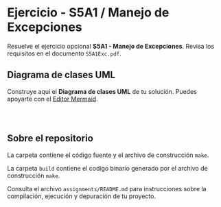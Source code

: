 # Ejercicio - S5A1 / Manejo de Excepciones

Resuelve el ejercicio opcional **S5A1 - Manejo de Excepciones**. Revisa los requisitos en el documento ```S5A1Exc.pdf```.

## Diagrama de clases UML

Construye aquí el **Diagrama de clases UML** de tu solución. Puedes apoyarte con el [Editor Mermaid](https://mermaid.live/).

```mermaid



```

## Sobre el repositorio

La carpeta contiene el código fuente y el archivo de construcción ```make```.

La carpeta `build` contiene el codigo binario generado por el archivo de construcción ```make```.

Consulta el archivo ```assignments/README.md``` para instrucciones sobre la compilación, ejecución y depuración de tu proyecto.
